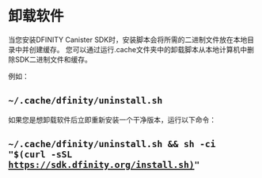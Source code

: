 # 卸载软件

当您安装DFINITY Canister SDK时，安装脚本会将所需的二进制文件放在本地目录中并创建缓存。 您可以通过运行.cache文件夹中的卸载脚本从本地计算机中删除SDK二进制文件和缓存。

例如：

## **`~/.cache/dfinity/uninstall.sh`**

如果您是想卸载软件后立即重新安装一个干净版本，运行以下命令：

## **`~/.cache/dfinity/uninstall.sh && sh -ci "$(curl -sSL`**  [**`https://sdk.dfinity.org/install.sh)`**](https://sdk.dfinity.org/install.sh%29)**`"`**

